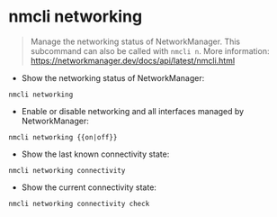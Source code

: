 # nmcli networking

> Manage the networking status of NetworkManager.
> This subcommand can also be called with `nmcli n`.
> More information: <https://networkmanager.dev/docs/api/latest/nmcli.html>

- Show the networking status of NetworkManager:

`nmcli networking`

- Enable or disable networking and all interfaces managed by NetworkManager:

`nmcli networking {{on|off}}`

- Show the last known connectivity state:

`nmcli networking connectivity`

- Show the current connectivity state:

`nmcli networking connectivity check`
